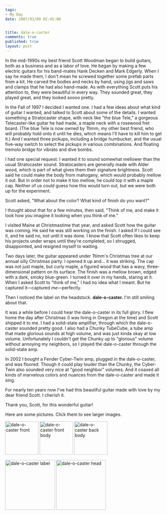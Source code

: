 ```yaml
--- 
tags:
- My Day
date: 2007/03/09 02:45:00


title: dale-o-caster
comments: true
published: true
layout: post
---
```


In the mid-1990s my best friend Scott Woodman began to build guitars, both as a business and as a labor of love.  He began by making a few electric guitars for his band-mates Hank Decken and Mark Edgerly.  When I say he made them, I don't mean he screwed together some prefab parts from a kit.  He carved the bodies and necks by hand, using jigs and saws and clamps that he had also hand-made.  As with everything Scott puts his attention to, they were beautiful in every way.  They sounded great, they played great, and they looked soooo pretty.

In the Fall of 1997 I decided I wanted one.  I had a few ideas about what kind of guitar I wanted, and talked to Scott about some of the details.  I wanted something a Stratocaster shape, with neck like "the blue Tele," a gorgeous Telecaster-like guitar he had made, a maple neck with a rosewood fret board.  (The blue Tele is now owned by Ttimm, my other best friend, who will probably hold onto it until he dies, which means I'll have to kill him to get it.)  And I wanted three pickups, including a bridge humbucker, and the usual five-way switch to select the pickups in various combinations.  And floating tremolo bridge for vibrato and dive bombs.

I had one special request: I wanted it to sound somewhat mellower than the usual Stratocaster sound.  Stratocasters are generally made with Alder wood, which is part of what gives them their signature brightness.  Scott said he could make the body from mahogany, which would probably mellow it out.  But in order not to make it too mellow, he could top it with a maple cap.  Neither of us could guess how this would turn out, but we were both up for the experiment.

Scott asked, "What about the color?  What kind of finish do you want?"

I thought about that for a few minutes, then said, "Think of me, and make it look how you imagine it looking when you think of me."

I visited Maine at Christmastime that year, and asked Scott how the guitar was coming.  He said he was still working on the finish.  I asked if I could see it, and he said no, not until it was done.  I know that Scott often likes to keep his projects under wraps until they're completed, so I shrugged, disappointed, and resigned myself to waiting.

Two days later, the guitar appeared under Ttimm's Christmas tree at our annual silly Christmas party.  I opened it up and... it was striking.  The cap was not just maple, but curly maple, a figured wood that has a wavy, three-dimensional pattern on its surface.  The finish was a mellow brown, edged with a dark, smoky blue-green.  I turned it over in my hands, staring at it.  When I asked Scott to "think of me," I had no idea what I meant.  But he captured it—captured <em>me</em>—perfectly.

Then I noticed the label on the headstock.  <strong>dale-o-caster.</strong>  I'm still smiling about that.

It was a while before I could hear the dale-o-caster in its full glory.  I flew home the day after Christmas (I was living in Oregon at the time) and Scott shipped it to me.  I had a solid-state amplifier, through which the dale-o-caster sounded pretty good.  I also had a Chunky TubeCube, a tube amp that made glorious sounds at high volume, and was just kinda okay at low volume.  Unfortunately I couldn't get the Chunky up to "glorious" volume without annoying my neighbors, so I played the dale-o-caster through the solid-state amp.

In 2002 I bought a Fender Cyber-Twin amp, plugged in the dale-o-caster, and was floored.  Though it could play louder than the Chunky, the Cyber-Twin also sounded very nice at "good neighbor" volumes.  And it coaxed all kinds of marvelous colors and nuances from the dale-o-caster and made it sing.

For nearly ten years now I've had this beautiful guitar made with love by my dear friend Scott.  I cherish it.

Thank you, Scott, for this wonderful guitar!

Here are some pictures.  Click them to see larger images.

[<img src="/photos/doc/front.jpg" alt="dale-o-caster front" title="dale-o-caster front" width="107" />](/photos/doc/front.jpg)
[<img src="/photos/doc/bodyFront.jpg" alt="dale-o-caster front body" title="dale-o-caster front body" width="107" />](/photos/doc/bodyFront.jpg)
[<img src="/photos/doc/bodyBack.jpg" alt="dale-o-caster back body" title="dale-o-caster back body" width="107" />](/photos/doc/bodyBack.jpg)

[<img src="/photos/doc/label.jpg" alt="dale-o-caster label" title="dale-o-caster label" width="160" />](/photos/doc/label.jpg)
[<img src="/photos/doc/head.jpg" alt="dale-o-caster head" title="dale-o-caster head" width="160" />](/photos/doc/head.jpg)
